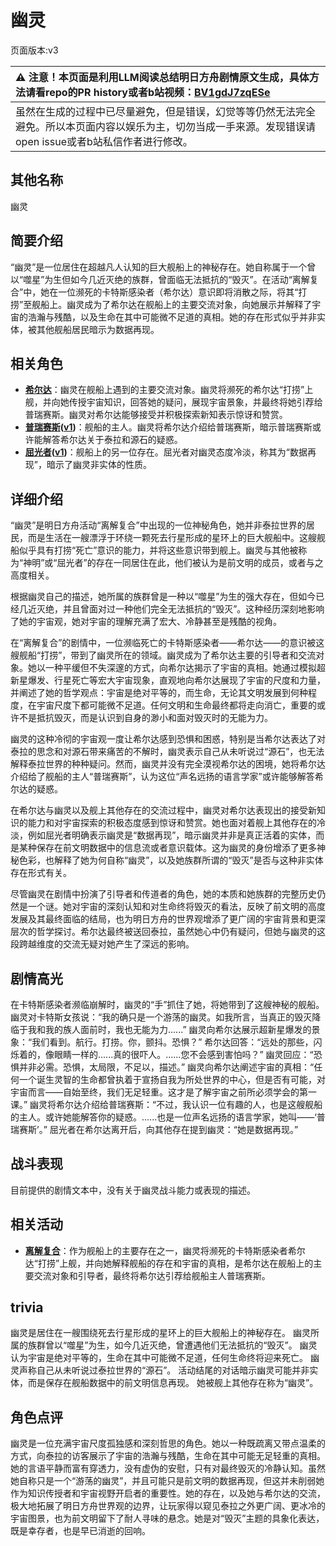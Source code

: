# 幽灵
页面版本:v3
 

| :warning: 注意！本页面是利用LLM阅读总结明日方舟剧情原文生成，具体方法请看repo的PR history或者b站视频：[BV1gdJ7zqESe](https://www.bilibili.com/video/BV1gdJ7zqESe/)         |
|:----------------------------|
| 虽然在生成的过程中已尽量避免，但是错误，幻觉等等仍然无法完全避免。所以本页面内容以娱乐为主，切勿当成一手来源。发现错误请open issue或者b站私信作者进行修改。|



## 其他名称
幽灵
## 简要介绍
“幽灵”是一位居住在超越凡人认知的巨大舰船上的神秘存在。她自称属于一个曾以“噬星”为生但如今几近灭绝的族群，曾面临无法抵抗的“毁灭”。在活动“离解复合”中，她在一位濒死的卡特斯感染者（希尔达）意识即将消散之际，将其“打捞”至舰船上。幽灵成为了希尔达在舰船上的主要交流对象，向她展示并解释了宇宙的浩瀚与残酷，以及生命在其中可能微不足道的真相。她的存在形式似乎并非实体，被其他舰船居民暗示为数据再现。
## 相关角色
-   **[希尔达](extended_char_xi_er_da.md)**：幽灵在舰船上遇到的主要交流对象。幽灵将濒死的希尔达“打捞”上舰，并向她传授宇宙知识，回答她的疑问，展现宇宙景象，并最终将她引荐给普瑞赛斯。幽灵对希尔达能够接受并积极探索新知表示惊讶和赞赏。
-   **[普瑞赛斯](extended_char_pu_rui_sai_si.md)([v1](../chars/extended_char_pu_rui_sai_si.md))**：舰船的主人。幽灵将希尔达介绍给普瑞赛斯，暗示普瑞赛斯或许能解答希尔达关于泰拉和源石的疑惑。
-   **[屈光者](extended_char_qu_guang_zhe.md)([v1](../chars/extended_char_qu_guang_zhe.md))**：舰船上的另一位存在。屈光者对幽灵态度冷淡，称其为“数据再现”，暗示了幽灵非实体的性质。
## 详细介绍
“幽灵”是明日方舟活动“离解复合”中出现的一位神秘角色，她并非泰拉世界的居民，而是生活在一艘漂浮于环绕一颗死去行星形成的星环上的巨大舰船中。这艘舰船似乎具有打捞“死亡”意识的能力，并将这些意识带到舰上。幽灵与其他被称为“神明”或“屈光者”的存在一同居住在此，他们被认为是前文明的成员，或者与之高度相关。

根据幽灵自己的描述，她所属的族群曾是一种以“噬星”为生的强大存在，但如今已经几近灭绝，并且曾面对过一种他们完全无法抵抗的“毁灭”。这种经历深刻地影响了她的宇宙观，她对宇宙的理解充满了宏大、冷静甚至是残酷的视角。

在“离解复合”的剧情中，一位濒临死亡的卡特斯感染者——希尔达——的意识被这艘舰船“打捞”，带到了幽灵所在的领域。幽灵成为了希尔达主要的引导者和交流对象。她以一种平缓但不失深邃的方式，向希尔达揭示了宇宙的真相。她通过模拟超新星爆发、行星死亡等宏大宇宙现象，直观地向希尔达展现了宇宙的尺度和力量，并阐述了她的哲学观点：宇宙是绝对平等的，而生命，无论其文明发展到何种程度，在宇宙尺度下都可能微不足道。任何文明和生命最终都将走向消亡，重要的或许不是抵抗毁灭，而是认识到自身的渺小和面对毁灭时的无能为力。

幽灵的这种冷彻的宇宙观一度让希尔达感到恐惧和困惑，特别是当希尔达表达了对泰拉的思念和对源石带来痛苦的不解时，幽灵表示自己从未听说过“源石”，也无法解释泰拉世界的种种疑问。然而，幽灵并没有完全漠视希尔达的困境，她将希尔达介绍给了舰船的主人“普瑞赛斯”，认为这位“声名远扬的语言学家”或许能够解答希尔达的疑惑。

在希尔达与幽灵以及舰上其他存在的交流过程中，幽灵对希尔达表现出的接受新知识的能力和对宇宙探索的积极态度感到惊讶和赞赏。她也面对着舰上其他存在的冷淡，例如屈光者明确表示幽灵是“数据再现”，暗示幽灵并非是真正活着的实体，而是某种保存在前文明数据中的信息流或者意识载体。这为幽灵的身份增添了更多神秘色彩，也解释了她为何自称“幽灵”，以及她族群所谓的“毁灭”是否与这种非实体存在形式有关。

尽管幽灵在剧情中扮演了引导者和传道者的角色，她的本质和她族群的完整历史仍然是一个谜。她对宇宙的深刻认知和对生命终将毁灭的看法，反映了前文明的高度发展及其最终面临的结局，也为明日方舟的世界观增添了更广阔的宇宙背景和更深层次的哲学探讨。希尔达最终被送回泰拉，虽然她心中仍有疑问，但她与幽灵的这段跨越维度的交流无疑对她产生了深远的影响。
## 剧情高光
在卡特斯感染者濒临崩解时，幽灵的“手”抓住了她，将她带到了这艘神秘的舰船。
幽灵对卡特斯女孩说：“我的确只是一个游荡的幽灵。如我所言，当真正的毁灭降临于我和我的族人面前时，我也无能为力......”
幽灵向希尔达展示超新星爆发的景象：“我们看到。航行。打捞。你，颤抖。恐惧？”
希尔达回答：“远处的那些，闪烁着的，像眼睛一样的......真的很吓人。......您不会感到害怕吗？”
幽灵回应：“恐惧并非必需。恐惧，太局限，不足以，描述。”
幽灵向希尔达阐述宇宙的真相：“任何一个诞生灵智的生命都曾执着于宣扬自我为所处世界的中心，但是否有可能，对宇宙而言——自始至终，我们无足轻重。这才是了解宇宙之前所必须学会的第一课。”
幽灵将希尔达介绍给普瑞赛斯：“不过，我认识一位有趣的人，也是这艘舰船的主人。或许她能解答你的疑惑。......也是一位声名远扬的语言学家，她叫——‘普瑞赛斯’。”
屈光者在希尔达离开后，向其他存在提到幽灵：“她是数据再现。”
## 战斗表现
目前提供的剧情文本中，没有关于幽灵战斗能力或表现的描述。
## 相关活动
-   **[离解复合](../stories/main_15.md)**：作为舰船上的主要存在之一，幽灵将濒死的卡特斯感染者希尔达“打捞”上舰，并向她解释舰船的存在和宇宙的真相，是希尔达在舰船上的主要交流对象和引导者，最终将希尔达引荐给舰船主人普瑞赛斯。
## trivia
幽灵是居住在一艘围绕死去行星形成的星环上的巨大舰船上的神秘存在。
幽灵所属的族群曾以“噬星”为生，如今几近灭绝，曾遭遇他们无法抵抗的“毁灭”。
幽灵认为宇宙是绝对平等的，生命在其中可能微不足道，任何生命终将迎来死亡。
幽灵声称自己从未听说过泰拉世界的“源石”。
活动结尾的对话暗示幽灵可能并非实体，而是保存在舰船数据中的前文明信息再现。
她被舰上其他存在称为“幽灵”。
## 角色点评
幽灵是一位充满宇宙尺度孤独感和深刻哲思的角色。她以一种既疏离又带点温柔的方式，向泰拉的访客展示了宇宙的浩瀚与残酷，生命在其中可能无足轻重的真相。她的言语平静而富有穿透力，没有虚伪的安慰，只有对最终毁灭的冷静认知。虽然她自称只是一个“游荡的幽灵”，并且可能只是前文明的数据再现，但这并未削弱她作为知识传授者和宇宙视野开启者的重要性。她的存在，以及她与希尔达的交流，极大地拓展了明日方舟世界观的边界，让玩家得以窥见泰拉之外更广阔、更冰冷的宇宙图景，也为前文明留下了耐人寻味的悬念。她是对“毁灭”主题的具象化表达，既是幸存者，也是早已消逝的回响。